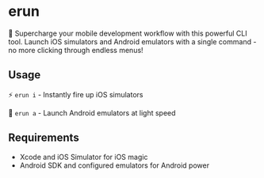 # erun

🚀 Supercharge your mobile development workflow with this powerful CLI tool. Launch iOS simulators and Android emulators with a single command - no more clicking through endless menus!

## Usage

⚡️ `erun i` - Instantly fire up iOS simulators

🤖 `erun a` - Launch Android emulators at light speed

## Requirements

- Xcode and iOS Simulator for iOS magic
- Android SDK and configured emulators for Android power
